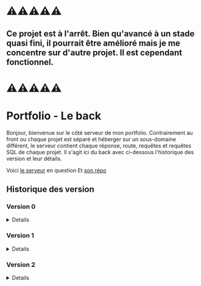 # ⚠️⚠️⚠️⚠️⚠️

## Ce projet est à l'arrêt. Bien qu'avancé à un stade quasi fini, il pourrait être amélioré mais je me concentre sur d'autre projet. Il est cependant fonctionnel.

# ⚠️⚠️⚠️⚠️⚠️

# Portfolio - Le back

Bonjour, bienvenue sur le côté serveur de mon portfolio. Contrairement au front ou chaque projet est séparé et héberger sur un sous-domaine différent, le serveur contient chaque réponse, route, requêtes et requêtes SQL de chaque projet.
Il s'agit ici du back avec ci-dessous l'historique des version et leur détails.

Voici [le serveur](https://server.alexandre-richard.fr/) en question
Et [son répo](https://github.com/Alexandre-RICHARD/Portfolio-Back)


## Historique des version

### Version 0

<details>

### 0.0.1 `1er juillet 2022`

-   Création des répertoire Github

### 0.1.0 `3 juillet 2022`

-   Mise en place des premiers fichiers, test ok, prêt à coder

### 0.1.1 `3 juillet 2022`

-   Update Readme (penser à prendre l'habitude avant de push) et rajout du .env sur le .gitignore

### 0.2.0 `4 juillet 2022`

-   Commit pour un léger changement dans le Readme et pour suivre l'update front

### 0.2.1 `4 juillet 2022`

-   Petit patch, ajout d'Eslint sur le back et correction nécessaire

### 0.3.0 `5 juillet 2022`

-   Début du projet, fin de la construction du plateau d'échecs terminé.
-   Tout est en javascript commun.
-   Côté back : rien à part l'ajout de commande dans le package.json

### 0.4.0 `6 juillet 2022`

-   Mise en place de la base de données sans Sequelize.
-   Gestion de la 1ère route getBoardData avec commande SQL simple.
-   Envoi des données au front.

### 0.5.0 `7 juillet 2022`

-   Les pièces sont correctement placées sur le plateau d'échecs
-   Début de lien pour récupérer les données en back pour les mouvements.
-   GetBoardData changé et ajout du resetData

### 0.6.0 `9 juillet 2022`

-   Jeux d'échecs fonctionnel visuellement parlant.
-   Reste encore des règles à implémenter.
-   Prochaine étape, rangement, coup de propre.
-   Gros progrès, grosse fierté

### 0.6.1 `10 juillet 2022`

-   Beaucoup de micro-correction, de factorisation (avec un peu de dynamisme), optimisation des appels d'API et mise en forme

### 0.6.3 `10 juillet 2022`

-   Encore un peu de factorisation et fonction unique pour la gestion des mouvements

### 0.6.4 `12 juillet 2022`

-   Tri des async/await/promise/then

### 0.6.5 `12 juillet 2022`

-   Début de la prise en compte de l'échec au roi, clouage et mise en échec du roi ok

### 0.6.6 `13 juillet 2022`

-   Le clouage est opérationnel et permet d'enlever les mouvements qui créerait un échec au roi depuis une exposition.

### 0.6.7 `19 juillet 2022`

-   Beaucoup de changement.
-   Les mouvements, les pins, l'échec ne sont plus gérés et calculées à chaque "demande de gameData".
-   Recharger la page faisait recalculer le tout. Maitenant, l'objet est juste envoyé mais calculer après un coup et au reset.
-   La propriété "is there a piece on this case" a été supprimé, n'étant utilisé nul part.
-   Modification de la manière de construire les Readme
-   Création d'un fichier de BDD secondaire pour faire des tests sans toucher à l'original
-   Gestion globale et complète de l'échec au roi
-   Pas mal de reformatage dans le currentMovesHandler
-   Meilleure gestion de l'objet CurrentData
-   Meilleure gestion des appels de fonction pour avoir moins de calcul à faire (pas encore optimal évidemment)

### 0.6.8 `21 juillet 2022`

-   Légère modification dans le ChessController pour récupérer la copie du mouvement à vérifier directement en fonction du nom de la pièce et de sa destination
-   Suppression des consoles.log qui traîne
-   Changement d'assignation de valeur dans le SaveMove pour qu'en cas de "pawnTransformation" la pièce enregistrée sur une case soit celle choisie

### 0.6.10 `9 août 2022`

-   Suppression du fichier de création de base de données modifiés.
-   Mise en ligne du back, du front et de la base de données.

### 0.7.7 `17 août 2022`

-   Mise en forme de tous les fichiers avec prettier

### 0.9.34 `12 octobre 2022`

-   Rajout de la personnalisation de VSCode et donc mise en .gitignore du dossier .vscode
-   Mise à jour des package npm
-   Création de controller pour un total de 4 afin de séparer les usages.
-   PortfolioController pour le moment gère l'appel de la page contact qui servira à envoyer un mail depuis le formulaire de contact
-   GlobalController qui ne sert pour l'instant qu'à indiquer le bon fonctionnement du serveur via la méthode test
-   AccountController qui vient prendre en charge les requêtes liées aux connexions/inscriptions
-   ChessController qui n'a pas bougé
-   Importation dans le router et gestion des diverses route

### 0.9.36 `14 octobre 2022`

-   Petit changement dans le début de Readme pour qu'il soit conforme à celui du front et à l'évolution actuelle du projet
-   Mise en gitignore du .env
-   Changement dans la création de la connectionString pour le fichier database.js
-   Début de gestion de la connexion avec la récupération des données de formulaire ainsi que la seconde vérification en regex
-   Inscription en base de données des données d'inscription fonctionnelles mais le processus n'est pas encore le bon
-   La route test est maintenant basiquement la route sans url du server, plus logique de vérifier qu'il fonctionne de cette manière là
-   Le server n'a plus besoin de la variable PORT qui sera toujours 3000 car le serveur hébergé n'a pas besoin de cette variable
-   Le global controller contient la route / de base servant de test pour si le serveur fonctionne. Il rend l'adresse et la version du serveur
-   Supression de node-mandrill et de nodemon (ce dernier étant installé en global)
-   Dans le models ChessGame, changement dans la construction de la fonction
-   Dans le models AccountHandler, préparation de l'insertion des données en BDD

### 0.9.37 `14 octobre 2022`

-   Rajout de commande pour créer et vider un dossier .build contenant les bons fichiers à envoyer sur le serveur hébergé
-   Rajout de ce dossier en .gitignore

### 0.9.38 `15 octobre 2022`

-   Code review de tous le projet avec quelques corrections mais surtout l'identification de nombreux point à changer et à améliorer
-   Mise en commentaires des fichiers suivants (pas pour tout, uniquement les choses qui me semblaient importantes à expliquer, fonctions complexes...) :
-   Index.js
-   database.js
-   router.js
-   server.js
-   accountController.js
-   chessController.js
-   globalController.js
-   accountHandler.js
-   chessGame.js
-   Nouvelle manière de construire la connectionString, définitive cette fois (si tout va bien).
-   Changement dans le message de 404 du router.js, lorsqu'il n'a pas pu traité par une fonction la requête
-   Remise du port || 3000 dans le server.js car finalement, il pourrait être utile
-   Rajout d'un try/catch pour le getChessData dans chessController.js
-   Changement dans le message de réponse du resetBoardData dans chessController.js
-   Rajout de const et return rows dans accountHandler dans registerNewUser

### 0.9.40 `19 octobre 2022`

-   Rajout de la requête SQL pour récupérer
-   Installation de Bcryptjs pour crypter le mot de passe, version native car problème d'installation avec la version classique
-   Petite amélioration de la commande de build pour le back
-   Ajout de Code de réponse HTTP pour chaque réponse de requête
-   Correction de quelques fautes d'orthgraphe
-   Ajout d'une fonction regexTest pour l'accountController afin d'englober tous les tests
-   Finition de la fonction chargéé de gérer l'inscription. Vérification seconde des regex, prise en charge des erreurs, recherche de compte existant et renvoi de code d'erreur cohérent
-   Début de gestion de la connexion

### 0.9.41 `21 octobre 2022`

-   Ajout d'un compteur d'utilisation du serveur depuis son démarrage avec router.use
-   Changement de l'affichage dans la réponse de base du serveur servant de test. Url, version et useCounter
-   Changement du nom d'une fonction SQL
-   Mise en place des variables d'environnements du serveur hébergé sur le gestionnaire en ligne donc retrait du .env donc changement de la commande build
-   Ajout d'un "returning" dans la requête SQL de l'inscription pour recevoir les mêmes informations que lors de la connexion
-   Il n'y a plus de valeurs null par défaut pour la réponse login ou register. Maintenant, en fonction de chaque cas, une erreur est rajouté au tableau ou un tableau est envoyé directement
-   Ceci évite d'avoir à gérer le if et le else et la gestion en front est facilité avec un switch case
-   Changement de manière de détecter l'absence d'erreur et donc de continuer l'une ou l'autre fonction
-   Rajout d'un autre try catch pour la première requête SQL de register
-   Récupération des données de register grâce au "returning"
-   Finition de la méthode login avec gestion d'erreur et comparaison de mots de passe

### 0.9.42 `22 octobre 2022`

-   Changement de nom de variable. En dehors des requêtes SQL et de son fichier, la variable mail ne prendra pas de e (email), globalisé à tous le projet
-   Mise à jour des package NPM

### 0.9.43 `23 octobre 2022`

-   Rajout des deux routes pour la changement de mot de passe et d'adresse-mail
-   Finalement, tout le projet appelera la variable email en mail, pas de zone à exception
-   Dans le controller account, pour registration, simplification de la vérification de si un compte existe déjà à cette adresse
-   Dans le controller account, pour registration, l'objet result envoyé en front vient directement de la requête SQL, il n'est plus créé à la main
-   Sur la même base que les deux fonctions précédemment créées, prise en charge du changement d'informations de compte
-   Pour le changement d'adresse-mail : on vérifie les inputs, on trouve le bon compte, on compare le mot de passe, on s'assure qu'aucun compte n'existe avec la nouvelle adresse-mail et on modifie l'adresse originale
-   Pour le changement de mot de passe : on vérifie les 3 mots de passe, si pas d'erreur, on trouve le bon compte, on compare le mot de passe, on change les informations et on envoie
-   Création des 2 requêtes SQL pour la modification des infos dans la base de données

### 0.9.44 `24 octobre 2022`

-   Avec la même logique adaptée au cas présent, rajout de la route account/delete avec vérification des inputs, recherche du bon compte, comparaison de mot de passe et suppression si tout est ok
-   Rajout de la requête SQL liée

### 0.9.50 `3 novembre 2022`

-   Changement dans l'objet envoyé pour getChessGameData. Rajout d'une valeur indiquand si oui ou non, les données sont prêtes.

</details>

### Version 1

<details>

### 1.0.0 `15 novembre 2022`

-   Passage en 1.0 maintenant que j'ai commencé à postuler et que je pars du principe que mon objectif initial est atteind.
-   Mise à jour des package NPM

### 1.0.1 `26 décembre 2022`

-   Ajout de la route servant à vérifier le mot de passe pour les tests d'allemand
-   Ajout de la route pour gérer le compte du nombre de visite unique
-   Changement des deux routes patch en post car elles ne fonctionnaient pas en prod
-   GermanController, ce fichier sert juste à comparer le mot de passe reçu à l'aide d'un mot de passe hashé, même logique que les autres controlleurs
-   Dans le globalController, ajout de la fonction pour gérer le nombre de visite. Utilisation d'un middleware (visitCounter).
-   Si la date du jour a déjà une valeur de visite associée, alors on l'incrémente, sinon on la créée.
-   Dans AccountController, changement du nom de la table utilisée pour correspondre au nouveau nom utilisé en BDD

### 1.0.2 `29 décembre 2022`

-   Mise à jour des packages

### 1.0.5 `30 janvier 2023`

-   Mise à jour des packages

### 1.1.0 `18 février 2023`

-   Mise à jour des packages

### 1.1.4 `21 février 2023`

-   Mise à jour des packages
-   Changement de nom du projet, plus question de l'appeler tryhard but slowrun. C'est un peu nul comme nom, c'est simplement mon portfolio

</details>

### Version 2

<details>

### 2.0.0 `5 août 2023`

-   Changement important dans la manière de gérer tous les projets et dissociation complète du versionning du back et du front
-   Mise à jour des dépendances
-   Ajout d'une commande start dans package.json
-   Modification des commandes clean dans package.json
-   Modification du .gitignore
-   Début de test pour l'envoi d'un mail automatique à partir du formulaire de contact
-   Note externe au projet sur les choses à faire, à améliorer, idées etc

### 2.0.1 `12 août 2023`

-   Mise à jour des packages npm
-   Rajout d'un script pnpm pour mettre à jour plus facilement les dépendances
-   Simplification de la variable d'environnement pour la connection à la base de données dans database.js. Elle se fait maintenant avec juste la variable pg_url complète
-   Rajout des routes pour la transmission des messages en direct du projet Catan.
-   Plus globalement, réunification du back pendant que je fragmente le front. Je fais ça car je ne cherche pas plus que ça à apprendre plus de langage back, je vais approfondir express et node.js. Par contre, je veux approfondir pleins de choses mais en découvrir d'autres en front d'ou cette idée de séparer les projets en les gardant lié par le serveur.
-   Simplification de la regex pour la vérification de l'adresse-mail après avoir découvert que la précédente comptait invalide des adresse-mail valide.
-   Retrait de certains console.log

### 2.0.2 `13 août 2023`

-   Très légère modification sur le package.json

### 2.0.3 `15 août 2023`

-   Suppression du script php qui n'était pas du tout nécessaire
-   Supression du package child_process inutilisé
-   Ajout du package NPM nodemailer
-   Configuration de l'envoi de mail automatique à partir de nodemailer, pas encore en prod car trop de possibilité de spam pour le moment.

### 2.0.4 `21 août 2023`

-   Maintenant que j'ai récupéré le nom de domaine, actualisation de tous les liens sortant
-   Mise à jour des packages npm

### 2.0.5 `28 août 2023`

-   Mise à jour des packages npm
-   Rajout du package uuid pour la gestion des identifiants uniques
-   Suppression de toute la logique utilisé pour le vieux système de mot de passe sur le test des verbes en allemand
-   Rajout de 4 routes gérées par le serveur en rapport avec le projet Genshin
-   Suppression de 2 consoles.log
-   Création du controller exprès pour Genshin.
-   Il contient 5 méthode : Générer un Uuid pour un nouveau utilisateur ; Se loger avec un déjà existant ; Obtenir l'id d'un user ; Obtenir un type de données ; Sauvegarder un type de données
-   Rajout des models SQL correspondant avec mise en place de 2 nouvelles tables dans la base de données

### 2.0.6 `28 août 2023`

-   Suppression du console.log au démarrage du serveur
-   Adaptation des bons nom de data_type possible dans SaveOneDate
-   Changement dans la manière de renvoyer les données dans GetOneData

### 2.0.7 `30 août 2023`

-   Rajout de la route gérant la destruction pour réinitialisation des données genshin d'un user
-   Rajout de la fonction du controller correspondant, avec la même base que saveOneData
-   Rajout du model lui aussi très ressemblant.

### 2.0.8 `2 septembre 2023`

-   Rajout d'un appel à la base de données dans portfolioController afin que, quand un message est reçu afin d'être envoyé par mail, il soit aussi stocké base de donnée en cas de problème de mail.
-   Ainsi, création d'un mailHandler comme models.

### 2.0.9 `5 septembre 2023`

-   Rajout d'une route pour gérer correctement la suppression d'un utilisateur de l'outil Genshin en plus de ses données
-   Rajout de la méthode du controller approprié pour ainsi que la requête SQL

### 2.0.10 `6 septembre 2023`

-   Ajout d'une nouvelle route pour gérer les visites du portfolio comme avant mais aussi celle du calculateur Genshin avec une différenciation entre les deux
-   Amélioration et concision des requêtes SQL liées
-   Refonte de la partie de Global Controller qui gère ça pour s'adpater à ce nouveau besoin

### 2.0.11 `7 octobre 2023`

-   Mise à jour des packages npm

</details>